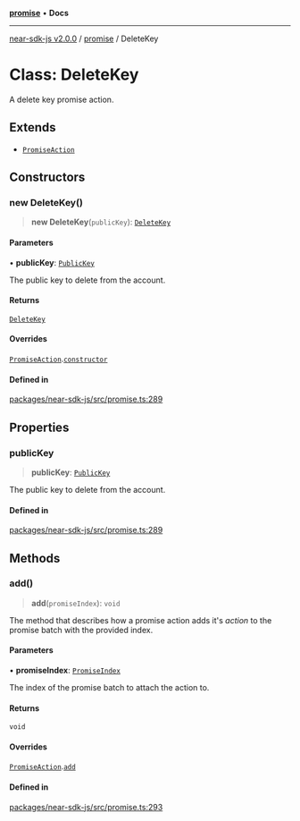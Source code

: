 [**promise**](../README.md) • **Docs**

***

[near-sdk-js v2.0.0](../../packages.md) / [promise](../README.md) / DeleteKey

# Class: DeleteKey

A delete key promise action.

## Extends

- [`PromiseAction`](PromiseAction.md)

## Constructors

### new DeleteKey()

> **new DeleteKey**(`publicKey`): [`DeleteKey`](DeleteKey.md)

#### Parameters

• **publicKey**: [`PublicKey`](../../types/public_key/classes/PublicKey.md)

The public key to delete from the account.

#### Returns

[`DeleteKey`](DeleteKey.md)

#### Overrides

[`PromiseAction`](PromiseAction.md).[`constructor`](PromiseAction.md#constructors)

#### Defined in

[packages/near-sdk-js/src/promise.ts:289](https://github.com/LimeChain/near-sdk-js/blob/7f4c32d152c77ff1750b2fd1709e062f4bbc3e1e/packages/near-sdk-js/src/promise.ts#L289)

## Properties

### publicKey

> **publicKey**: [`PublicKey`](../../types/public_key/classes/PublicKey.md)

The public key to delete from the account.

#### Defined in

[packages/near-sdk-js/src/promise.ts:289](https://github.com/LimeChain/near-sdk-js/blob/7f4c32d152c77ff1750b2fd1709e062f4bbc3e1e/packages/near-sdk-js/src/promise.ts#L289)

## Methods

### add()

> **add**(`promiseIndex`): `void`

The method that describes how a promise action adds it's _action_ to the promise batch with the provided index.

#### Parameters

• **promiseIndex**: [`PromiseIndex`](../../utils/type-aliases/PromiseIndex.md)

The index of the promise batch to attach the action to.

#### Returns

`void`

#### Overrides

[`PromiseAction`](PromiseAction.md).[`add`](PromiseAction.md#add)

#### Defined in

[packages/near-sdk-js/src/promise.ts:293](https://github.com/LimeChain/near-sdk-js/blob/7f4c32d152c77ff1750b2fd1709e062f4bbc3e1e/packages/near-sdk-js/src/promise.ts#L293)

